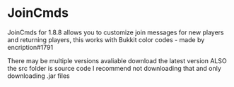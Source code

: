 # JoinCmds
JoinCmds for 1.8.8 allows you to customize join messages for new players and returning players, this works with Bukkit color codes - made by encription#1791

There may be multiple versions avaliable download the latest version
ALSO the src folder is source code I recommend not downloading that and only downloading .jar files
